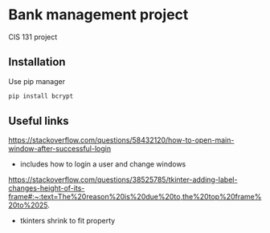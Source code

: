# Bank management project

CIS 131 project

## Installation

Use pip manager

```bash
pip install bcrypt
```

## Useful links

https://stackoverflow.com/questions/58432120/how-to-open-main-window-after-successful-login

- includes how to login a user and change windows

https://stackoverflow.com/questions/38525785/tkinter-adding-label-changes-height-of-its-frame#:~:text=The%20reason%20is%20due%20to,the%20top%20frame%20to%2025.

- tkinters shrink to fit property
